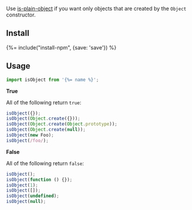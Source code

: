 Use [is-plain-object](https://github.com/jonschlinkert/is-plain-object) if you want only objects that are created by the `Object` constructor.

## Install
{%= include("install-npm", {save: 'save'}) %}

## Usage

```js
import isObject from '{%= name %}';
```

**True**

All of the following return `true`:

```js
isObject({});
isObject(Object.create({}));
isObject(Object.create(Object.prototype));
isObject(Object.create(null));
isObject(new Foo);
isObject(/foo/);
```

**False**

All of the following return `false`:

```js
isObject();
isObject(function () {});
isObject(1);
isObject([]);
isObject(undefined);
isObject(null);
```

